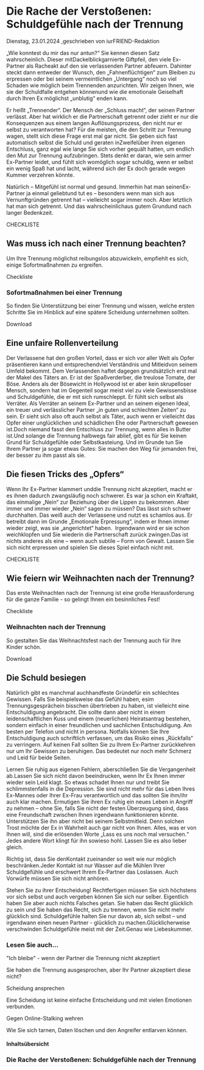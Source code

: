 # Die Rache der Verstoßenen: Schuldgefühle nach der Trennung

Dienstag, 23.01.2024 ,geschrieben von iurFRIEND-Redaktion

„Wie konntest du mir das nur antun?“ Sie kennen diesen Satz wahrscheinlich. Dieser mitDackelblickgarnierte Giftpfeil, den viele Ex-Partner als Racheakt auf den sie verlassenden Partner abfeuern. Dahinter steckt dann entweder der Wunsch, den „Fahnenflüchtigen“ zum Bleiben zu erpressen oder bei seinem vermeintlichen „Untergang“ noch so viel Schaden wie möglich beim Trennenden anzurichten. Wir zeigen Ihnen, wie sie der Schuldfalle entgehen könnenund wie die emotionale Geiselhaft durch Ihren Ex möglichst „unblutig“ enden kann.

Er heißt „Trennender“. Der Mensch der „Schluss macht“, der seinen Partner verlässt. Aber hat wirklich er die Partnerschaft getrennt oder zieht er nur die Konsequenzen aus einem langen Auflösungsprozess, den nicht nur er selbst zu verantworten hat? Für die meisten, die den Schritt zur Trennung wagen, stellt sich diese Frage erst mal gar nicht. Sie geben sich fast automatisch selbst die Schuld und geraten inZweifelüber ihren eigenen Entschluss, ganz egal wie lange Sie sich vorher gequält hatten, um endlich den Mut zur Trennung aufzubringen. Stets denkt er daran, wie sein armer Ex-Partner leidet, und fühlt sich womöglich sogar schuldig, wenn er selbst ein wenig Spaß hat und lacht, während sich der Ex doch gerade wegen Kummer verzehren könnte.

Natürlich – Mitgefühl ist normal und gesund. Immerhin hat man seinenEx-Partner ja einmal geliebtund tut es – besonders wenn man sich aus Vernunftgründen getrennt hat – vielleicht sogar immer noch. Aber letztlich hat man sich getrennt. Und das wahrscheinlichaus gutem Grundund nach langer Bedenkzeit.

CHECKLISTE

## Was muss ich nach einer Trennung beachten?

Um Ihre Trennung möglichst reibungslos abzuwickeln, empfiehlt es sich, einige Sofortmaßnahmen zu ergreifen.

Checkliste

### Sofortmaßnahmen bei einer Trennung

So finden Sie Unterstützung bei einer Trennung und wissen, welche ersten Schritte Sie im Hinblick auf eine spätere Scheidung unternehmen sollten.

Download

## Eine unfaire Rollenverteilung

Der Verlassene hat den großen Vorteil, dass er sich vor aller Welt als Opfer präsentieren kann und entsprechendviel Verständnis und Mitleidvon seinem Umfeld bekommt. Dem Verlassenden haftet dagegen grundsätzlich erst mal der Makel des Täters an. Er ist der Spaßverderber, die treulose Tomate, der Böse. Anders als der Bösewicht in Hollywood ist er aber kein skrupelloser Mensch, sondern hat im Gegenteil sogar meist viel zu viele Gewissensbisse und Schuldgefühle, die er mit sich rumschleppt. Er fühlt sich selbst als Verräter. Als Verräter an seinem Ex-Partner und an seinem eigenen Ideal, ein treuer und verlässlicher Partner „in guten und schlechten Zeiten“ zu sein. Er sieht sich also oft auch selbst als Täter, auch wenn er vielleicht das Opfer einer unglücklichen und schädlichen Ehe oder Partnerschaft gewesen ist.Doch niemand fasst den Entschluss zur Trennung, wenn alles in Butter ist.Und solange die Trennung halbwegs fair ablief, gibt es für Sie keinen Grund für Schuldgefühle oder Selbstkasteiung. Und im Grunde tun Sie Ihrem Partner ja sogar etwas Gutes: Sie machen den Weg für jemanden frei, der besser zu ihm passt als sie.

## Die fiesen Tricks des „Opfers“

Wenn Ihr Ex-Partner klammert unddie Trennung nicht akzeptiert, macht er es ihnen dadurch zwangsläufig noch schwerer. Es war ja schon ein Kraftakt, das einmalige „Nein“ zur Beziehung über die Lippen zu bekommen. Aber immer und immer wieder „Nein“ sagen zu müssen? Das lässt sich schwer durchhalten. Das weiß auch der Verlassene und nutzt es schamlos aus. Er betreibt dann im Grunde „Emotionale Erpressung“, indem er Ihnen immer wieder zeigt, was sie „angerichtet“ haben.  Irgendwann wird er sie schon weichklopfen und Sie wiederin die Partnerschaft zurück zwingen.Das ist nichts anderes als eine – wenn auch subtile – Form von Gewalt. Lassen Sie sich nicht erpressen und spielen Sie dieses Spiel einfach nicht mit.

CHECKLISTE

## Wie feiern wir Weihnachten nach der Trennung?

Das erste Weihnachten nach der Trennung ist eine große Herausforderung für die ganze Familie - so gelingt Ihnen ein besinnliches Fest!

Checkliste

### Weihnachten nach der Trennung

So gestalten Sie das Weihnachtsfest nach der Trennung auch für Ihre Kinder schön.

Download

## Die Schuld besiegen

Natürlich gibt es manchmal auchhandfeste Gründefür ein schlechtes Gewissen. Falls Sie beispielsweise das Gefühl haben, esim Trennungsgesprächein bisschen übertrieben zu haben, ist vielleicht eine Entschuldigung angebracht. Die sollte dann aber nicht in einem leidenschaftlichen Kuss und einem (neuerlichen) Heiratsantrag bestehen, sondern einfach in einer freundlichen und sachlichen Entschuldigung. Am besten per Telefon und nicht in persona. Notfalls können Sie Ihre Entschuldigung auch schriftlich verfassen, um das Risiko eines „Rückfalls“ zu verringern. Auf keinen Fall sollten Sie zu Ihrem Ex-Partner zurückkehren nur um Ihr Gewissen zu beruhigen. Das bedeutet nur noch mehr Schmerz und Leid für beide Seiten.

Lernen Sie ruhig aus eigenen Fehlern, aberschließen Sie die Vergangenheit ab.Lassen Sie sich nicht davon beeindrucken, wenn Ihr Ex Ihnen immer wieder sein Leid klagt. So etwas schadet Ihnen nur und treibt Sie schlimmstenfalls in die Depression. Sie sind nicht mehr für das Leben Ihres Ex-Mannes oder Ihrer Ex-Frau verantwortlich und das sollten Sie ihm/ihr auch klar machen. Ermutigen Sie ihren Ex ruhig ein neues Leben in Angriff zu nehmen – ohne Sie, falls Sie nicht der festen Überzeugung sind, dass eine Freundschaft zwischen Ihnen irgendwann funktionieren könnte. Unterstützen Sie ihn aber nicht bei seinem Selbstmitleid. Denn solchen Trost möchte der Ex in Wahrheit auch gar nicht von Ihnen. Alles, was er von Ihnen will, sind die erlösenden Worte „Lass es uns noch mal versuchen.“ Jedes andere Wort klingt für ihn sowieso hohl. Lassen Sie es also lieber gleich.

Richtig ist, dass Sie denKontakt zueinander so weit wie nur möglich beschränken.Jeder Kontakt ist nur Wasser auf die Mühlen Ihrer Schuldgefühle und erschwert Ihrem Ex-Partner das Loslassen. Auch Vorwürfe müssen Sie sich nicht anhören.

Stehen Sie zu ihrer Entscheidung! Rechtfertigen müssen Sie sich höchstens vor sich selbst und auch vergeben können Sie sich nur selber. Eigentlich haben Sie aber auch nichts Falsches getan. Sie haben das Recht glücklich zu sein und Sie haben das Recht, sich zu trennen, wenn Sie nicht mehr glücklich sind. Schuldgefühle halten Sie nur davon ab, sich selbst – und irgendwann einen neuen Partner - glücklich zu machen.Glücklicherweise verschwinden Schuldgefühle meist mit der Zeit.Genau wie Liebeskummer.

### Lesen Sie auch...

"Ich bleibe" - wenn der Partner die Trennung nicht akzeptiert

Sie haben die Trennung ausgesprochen, aber Ihr Partner akzeptiert diese nicht?

Scheidung ansprechen

Eine Scheidung ist keine einfache Entscheidung und mit vielen Emotionen verbunden.

Gegen Online-Stalking wehren

Wie Sie sich tarnen, Daten löschen und den Angreifer entlarven können.

#### Inhaltsübersicht

### Die Rache der Verstoßenen: Schuldgefühle nach der Trennung